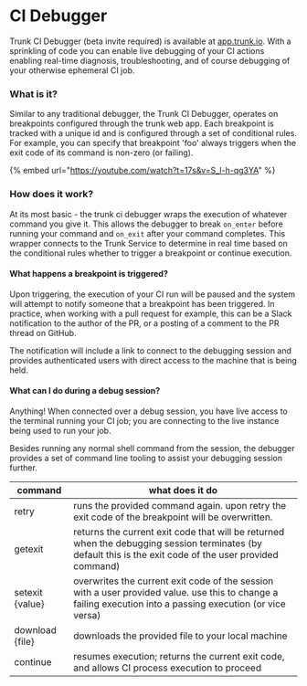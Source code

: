 # CI Debugger

Trunk CI Debugger (beta invite required) is available at [app.trunk.io](https://app.trunk.io). With a sprinkling of code you can enable live debugging of your CI actions enabling real-time diagnosis, troubleshooting, and of course debugging of your otherwise ephemeral CI job.

### What is it?

Similar to any traditional debugger, the Trunk CI Debugger, operates on breakpoints configured through the trunk web app. Each breakpoint is tracked with a unique id and is configured through a set of conditional rules. For example, you can specify that breakpoint 'foo' always triggers when the exit code of its command is non-zero (or failing).

{% embed url="https://youtube.com/watch?t=17s&v=S_l-h-qg3YA" %}

### How does it work?

At its most basic - the trunk ci debugger wraps the execution of whatever command you give it. This allows the debugger to break `on_enter` before running your command and `on_exit` after your command completes. This wrapper connects to the Trunk Service to determine in real time based on the conditional rules whether to trigger a breakpoint or continue execution.

#### What happens a breakpoint is triggered?

Upon triggering, the execution of your CI run will be paused and the system will attempt to notify someone that a breakpoint has been triggered. In practice, when working with a pull request for example, this can be a Slack notification to the author of the PR, or a posting of a comment to the PR thread on GitHub.

The notification will include a link to connect to the debugging session and provides authenticated users with direct access to the machine that is being held.

#### What can I do during a debug session?

Anything! When connected over a debug session, you have live access to the terminal running your CI job; you are connecting to the live instance being used to run your job.

Besides running any normal shell command from the session, the debugger provides a set of command line tooling to assist your debugging session further.

| command         | what does it do                                                                                                                                             |
| --------------- | ----------------------------------------------------------------------------------------------------------------------------------------------------------- |
| retry           | runs the provided command again. upon retry the exit code of the breakpoint will be overwritten.                                                            |
| getexit         | returns the current exit code that will be returned when the debugging session terminates (by default this is the exit code of the user provided command)   |
| setexit {value} | overwrites the current exit code of the session with a user provided value. use this to change a failing execution into a passing execution (or vice versa) |
| download {file} | downloads the provided file to your local machine                                                                                                           |
| continue        | resumes execution; returns the current exit code, and allows CI process execution to proceed                                                                |
